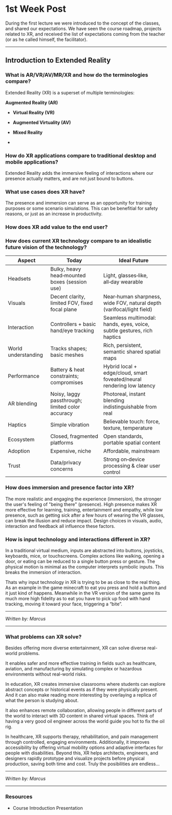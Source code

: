 # 1st Week Post

During the first lecture we were introduced to the concept of the classes, and shared our expectations. We have seen the course roadmap, projects related to XR, and received the list of expectations coming from the teacher (or as he called himself, the facilitator).

---

## Introduction to Extended Reality

### What is AR/VR/AV/MR/XR and how do the terminologies compare?

Extended Reality (XR) is a superset of multiple terminologies:

**Augmented Reality (AR)**

- **Virtual Reality (VR)**

- **Augmented Virtuality (AV)**

- **Mixed Reality**

-

### How do XR applications compare to traditional desktop and mobile applications?

Extended Reality adds the immersive feeling of interactions where our presence actually matters, and are not just bound to buttons.

### What use cases does XR have?

The presence and immersion can serve as an opportunity for training purposes or some scenario simulations. This can be benefitial for safety reasons, or just as an increase in productivity.

### How does XR add value to the end user?

### How does current XR technology compare to an idealistic future vision of the technology?
| Aspect | Today | Ideal Future |
| ------ | ------ | ------------ |
| Headsets | Bulky, heavy head‑mounted boxes (session use) | Light, glasses‑like, all‑day wearable |
| Visuals | Decent clarity, limited FOV, fixed focal plane | Near‑human sharpness, wide FOV, natural depth (varifocal/light field) |
| Interaction | Controllers + basic hand/eye tracking | Seamless multimodal: hands, eyes, voice, subtle gestures, rich haptics |
| World understanding | Tracks shapes; basic meshes | Rich, persistent, semantic shared spatial maps |
| Performance | Battery & heat constraints; compromises | Hybrid local + edge/cloud, smart foveated/neural rendering low latency |
| AR blending | Noisy, laggy passthrough; limited color accuracy | Photoreal, instant blending indistinguishable from real |
| Haptics | Simple vibration | Believable touch: force, texture, temperature |
| Ecosystem | Closed, fragmented platforms | Open standards, portable spatial content |
| Adoption | Expensive, niche | Affordable, mainstream |
| Trust | Data/privacy concerns | Strong on‑device processing & clear user control |

### How does immersion and presence factor into XR?
The more realistic and engaging the experience (immersion), the stronger the user's feeling of "being there" (presence). High presence makes XR more effective for learning, training, entertainment and empathy, while low presence, such as getting sick after a few hours of wearing the VR glasses, can break the illusion and reduce impact. Design choices in visuals, audio, interaction and feedback all influence these factors.

### How is input technology and interactions different in XR?

In a traditional virtual medium, inputs are abstracted into buttons, joysticks, keyboards, mice, or touchscreens. Complex actions like walking, opening a door, or eating can be reduced to a single button press or gesture. The physical motion is minimal as the computer interprets symbolic inputs. This breaks the immersion of interaction.

Thats why input technology in XR is trying to be as close to the real thing. As an example in the game minecraft to eat you press and hold a button and it just kind of happens. Meanwhile in the VR version of the same game its much more high fidelity as to eat you have to pick up food with hand tracking, moving it toward your face, triggering a “bite”.

---

_Written by: Marcus_

---

### What problems can XR solve?

Besides offering more diverse entertainment, XR can solve diverse real-world problems.

It enables safer and more effective training in fields such as healthcare, aviation, and manufacturing by simulating complex or hazardous environments without real-world risks.

In education, XR creates immersive classrooms where students can explore abstract concepts or historical events as if they were physically present. And it can also make reading more interesting by overlaying a replica of what the person is studying about.

It also enhances remote collaboration, allowing people in different parts of the world to interact with 3D content in shared virtual spaces. Think of having a very good oil engineer across the world guide you hot to fix the oil rig.

In healthcare, XR supports therapy, rehabilitation, and pain management through controlled, engaging environments.
Additionally, it improves accessibility by offering virtual mobility options and adaptive interfaces for people with disabilities. Beyond this, XR helps architects, engineers, and designers rapidly prototype and visualize projects before physical production, saving both time and cost. Truly the posibilities are endless...

---

_Written by: Marcus_

---

### Resources

- Course Introduction Presentation
